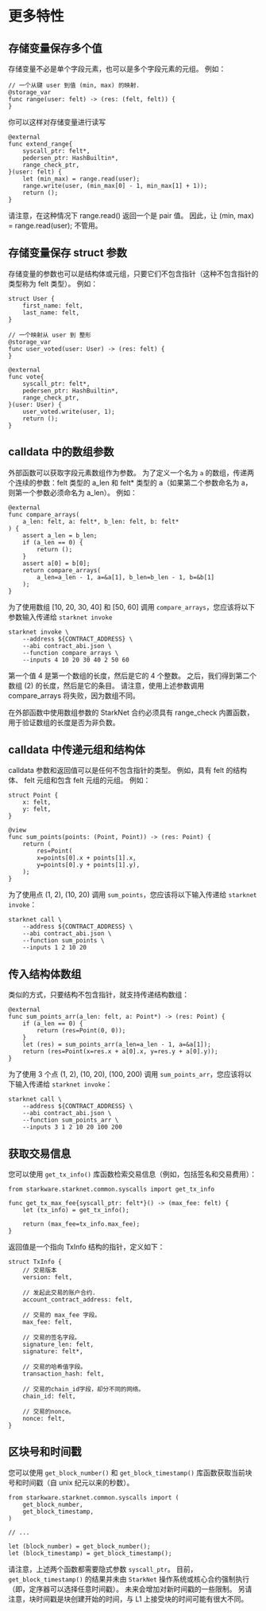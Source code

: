 # 更多特性

## 存储变量保存多个值

存储变量不必是单个字段元素，也可以是多个字段元素的元组。 例如：

```
// 一个从键 user 到值 (min, max) 的映射.
@storage_var
func range(user: felt) -> (res: (felt, felt)) {
}
```

你可以这样对存储变量进行读写

```
@external
func extend_range{
    syscall_ptr: felt*,
    pedersen_ptr: HashBuiltin*,
    range_check_ptr,
}(user: felt) {
    let (min_max) = range.read(user);
    range.write(user, (min_max[0] - 1, min_max[1] + 1));
    return ();
}
```

请注意，在这种情况下 range.read() 返回一个是 pair 值。 因此，让 (min, max) = range.read(user); 不管用。

## 存储变量保存 struct 参数

存储变量的参数也可以是结构体或元组，只要它们不包含指针（这种不包含指针的类型称为 felt 类型）。 例如：

```
struct User {
    first_name: felt,
    last_name: felt,
}

// 一个映射从 user 到 整形
@storage_var
func user_voted(user: User) -> (res: felt) {
}

@external
func vote{
    syscall_ptr: felt*,
    pedersen_ptr: HashBuiltin*,
    range_check_ptr,
}(user: User) {
    user_voted.write(user, 1);
    return ();
}
```

## calldata 中的数组参数

外部函数可以获取字段元素数组作为参数。 为了定义一个名为 ```a``` 的数组，传递两个连续的参数：felt 类型的 a_len 和 felt* 类型的 a（如果第二个参数命名为 a，则第一个参数必须命名为 a_len）。 例如：

```
@external
func compare_arrays(
    a_len: felt, a: felt*, b_len: felt, b: felt*
) {
    assert a_len = b_len;
    if (a_len == 0) {
        return ();
    }
    assert a[0] = b[0];
    return compare_arrays(
        a_len=a_len - 1, a=&a[1], b_len=b_len - 1, b=&b[1]
    );
}
```

为了使用数组 [10, 20, 30, 40] 和 [50, 60] 调用 ```compare_arrays```，您应该将以下参数输入传递给 ```starknet invoke``` 

```
starknet invoke \
    --address ${CONTRACT_ADDRESS} \
    --abi contract_abi.json \
    --function compare_arrays \
    --inputs 4 10 20 30 40 2 50 60
```

第一个值 4 是第一个数组的长度，然后是它的 4 个整数。 之后，我们得到第二个数组 (2) 的长度，然后是它的条目。 请注意，使用上述参数调用 compare_arrays 将失败，因为数组不同。

在外部函数中使用数组参数的 StarkNet 合约必须具有 range_check 内置函数，用于验证数组的长度是否为非负数。

## calldata 中传递元组和结构体

calldata 参数和返回值可以是任何不包含指针的类型。 例如，具有 felt 的结构体、 felt 元组和包含 felt 元组的元组。 例如：

```
struct Point {
    x: felt,
    y: felt,
}

@view
func sum_points(points: (Point, Point)) -> (res: Point) {
    return (
        res=Point(
        x=points[0].x + points[1].x,
        y=points[0].y + points[1].y),
    );
}
```

为了使用点 (1, 2), (10, 20) 调用 ```sum_points```，您应该将以下输入传递给 ```starknet invoke```：

```
starknet call \
    --address ${CONTRACT_ADDRESS} \
    --abi contract_abi.json \
    --function sum_points \
    --inputs 1 2 10 20
```

## 传入结构体数组

类似的方式，只要结构不包含指针，就支持传递结构数组：

```
@external
func sum_points_arr(a_len: felt, a: Point*) -> (res: Point) {
    if (a_len == 0) {
        return (res=Point(0, 0));
    }
    let (res) = sum_points_arr(a_len=a_len - 1, a=&a[1]);
    return (res=Point(x=res.x + a[0].x, y=res.y + a[0].y));
}
```

为了使用 3 个点 (1, 2), (10, 20), (100, 200) 调用 ```sum_points_arr```，您应该将以下输入传递给 ```starknet invoke```：

```
starknet call \
    --address ${CONTRACT_ADDRESS} \
    --abi contract_abi.json \
    --function sum_points_arr \
    --inputs 3 1 2 10 20 100 200
```

## 获取交易信息

您可以使用 ```get_tx_info()``` 库函数检索交易信息（例如，包括签名和交易费用）：

```
from starkware.starknet.common.syscalls import get_tx_info

func get_tx_max_fee{syscall_ptr: felt*}() -> (max_fee: felt) {
    let (tx_info) = get_tx_info();

    return (max_fee=tx_info.max_fee);
}
```

返回值是一个指向 TxInfo 结构的指针，定义如下：

```
struct TxInfo {
    // 交易版本
    version: felt,

    // 发起此交易的账户合约.
    account_contract_address: felt,

    // 交易的 max_fee 字段。
    max_fee: felt,

    // 交易的签名字段。
    signature_len: felt,
    signature: felt*,

    // 交易的哈希值字段。
    transaction_hash: felt,

    // 交易的chain_id字段，却分不同的网络。
    chain_id: felt,

    // 交易的nonce。
    nonce: felt,
}
```

## 区块号和时间戳

您可以使用 ```get_block_number()``` 和 ```get_block_timestamp()``` 库函数获取当前块号和时间戳（自 unix 纪元以来的秒数）。

```
from starkware.starknet.common.syscalls import (
    get_block_number,
    get_block_timestamp,
)

// ...

let (block_number) = get_block_number();
let (block_timestamp) = get_block_timestamp();
```

请注意，上述两个函数都需要隐式参数 ```syscall_ptr```。 目前，```get_block_timestamp()``` 的结果并未由 ```StarkNet``` 操作系统或核心合约强制执行（即，定序器可以选择任意时间戳）。 未来会增加对新时间戳的一些限制。 另请注意，块时间戳是块创建开始的时间，与 L1 上接受块的时间可能有很大不同。